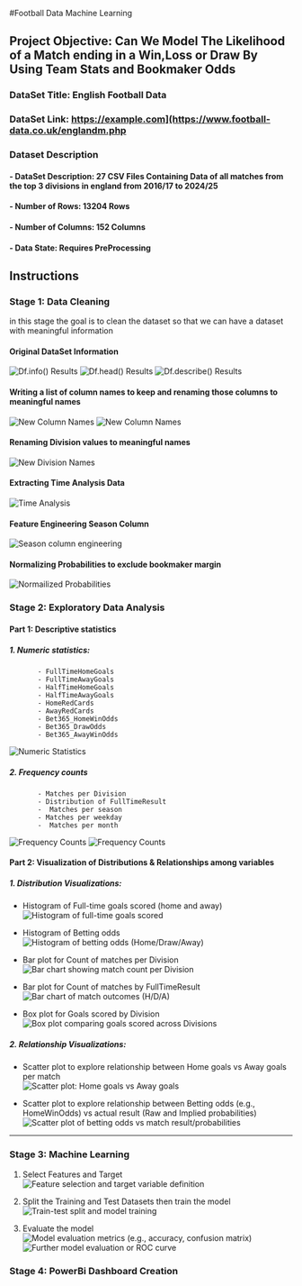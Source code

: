 #Football Data Machine Learning
## Project Objective: Can We Model The Likelihood of a Match ending in a Win,Loss or Draw By Using Team Stats and Bookmaker Odds
### DataSet Title: English Football Data
### DataSet Link: https://example.com](https://www.football-data.co.uk/englandm.php
### Dataset Description
####   - DataSet Description: 27 CSV Files Containing Data of all matches from the top 3 divisions in england from **2016/17 to 2024/25** 
####   - Number of Rows: 13204 Rows   
####   - Number of Columns: 152 Columns 
####   - Data State: Requires PreProcessing 
## Instructions 
###  Stage 1: Data Cleaning
in this stage the goal is to clean the dataset so that we can have a dataset with meaningful information 
#### Original DataSet Information
![Df.info() Results](screenshots/Screenshot (86))
![Df.head() Results](screenshots/Screenshot (85))
![Df.describe() Results](screenshots/Screenshot (87))
#### Writing a list of column names to keep and renaming those columns to meaningful names
![New Column Names](screenshots/Screenshot (88))
![New Column Names](screenshots/Screenshot (89))
#### Renaming Division values to meaningful names 
![New Division Names](screenshots/Screenshot (92))
#### Extracting Time Analysis Data
![Time Analysis](screenshots/Screenshot (93))
#### Feature Engineering Season Column
![Season column engineering](screenshots/Screenshot (94))
#### Normalizing Probabilities to exclude bookmaker margin
![Normailized Probabilities](screenshots/Screenshot (95))

### Stage 2: Exploratory Data Analysis
#### Part 1: Descriptive statistics
 ##### 1. Numeric statistics:
           - FullTimeHomeGoals
           - FullTimeAwayGoals
           - HalfTimeHomeGoals
           - HalfTimeAwayGoals
           - HomeRedCards
           - AwayRedCards
           - Bet365_HomeWinOdds 
           - Bet365_DrawOdds 
           - Bet365_AwayWinOdds
  ![Numeric Statistics](screenshots/Screenshot (96))
 ##### 2. Frequency counts 
           - Matches per Division
           - Distribution of FullTimeResult
           -  Matches per season
           - Matches per weekday 
           -  Matches per month 
  ![Frequency Counts](screenshots/Screenshot (97))
  ![Frequency Counts](screenshots/Screenshot (98))
#### Part 2: Visualization of Distributions & Relationships among variables

##### 1. Distribution Visualizations:
- Histogram of Full-time goals scored (home and away)  
  ![Histogram of full-time goals scored](screenshots/Screenshot(99))

- Histogram of Betting odds  
  ![Histogram of betting odds (Home/Draw/Away)](screenshots/Screenshot(103))

- Bar plot for Count of matches per Division  
  ![Bar chart showing match count per Division](screenshots/Screenshot(104))

- Bar plot for Count of matches by FullTimeResult  
  ![Bar chart of match outcomes (H/D/A)](screenshots/Screenshot(105))

- Box plot for Goals scored by Division  
  ![Box plot comparing goals scored across Divisions](screenshots/Screenshot(106))

##### 2. Relationship Visualizations:
- Scatter plot to explore relationship between Home goals vs Away goals per match  
  ![Scatter plot: Home goals vs Away goals](screenshots/Screenshot(111))

- Scatter plot to explore relationship between Betting odds (e.g., HomeWinOdds) vs actual result (Raw and Implied probabilities)  
  ![Scatter plot of betting odds vs match result/probabilities](screenshots/Screenshot(113))

---

### Stage 3: Machine Learning

1. Select Features and Target  
   ![Feature selection and target variable definition](screenshots/Screenshot(114))

2. Split the Training and Test Datasets then train the model  
   ![Train-test split and model training](screenshots/Screenshot(115))

3. Evaluate the model  
   ![Model evaluation metrics (e.g., accuracy, confusion matrix)](screenshots/Screenshot%20(116))  
   ![Further model evaluation or ROC curve](screenshots/Screenshot(117))

### Stage 4: PowerBi Dashboard Creation

